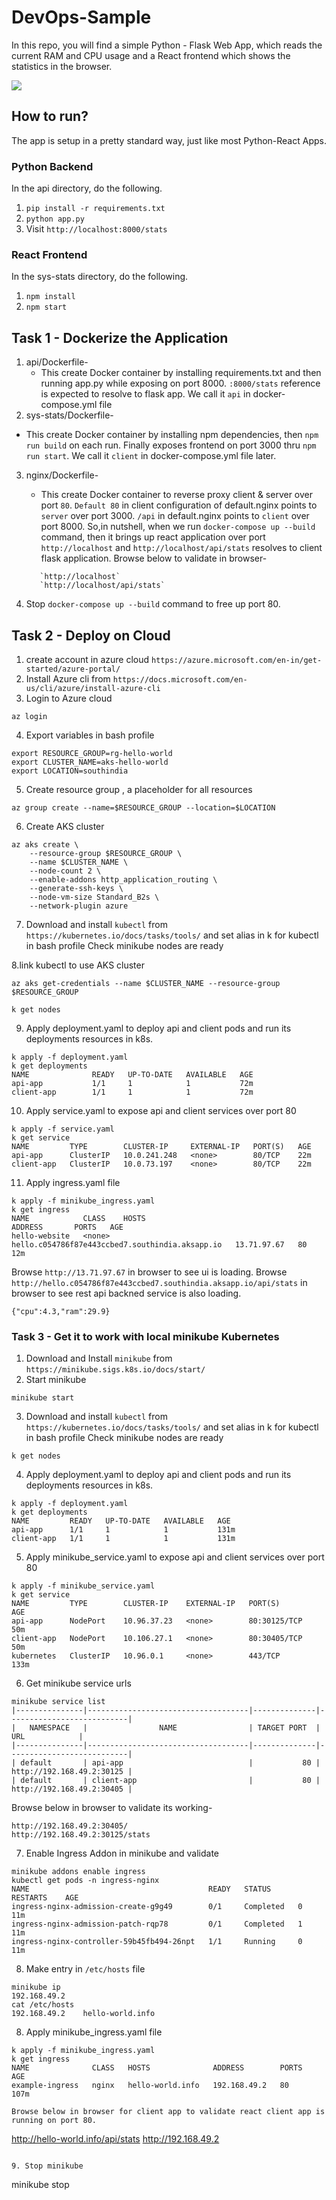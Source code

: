 # DevOps-Sample

In this repo, you will find a simple Python - Flask Web App, which reads the current RAM and CPU usage and a React frontend which shows the statistics in the browser.

![](./img/readme.jpg)

## How to run?

The app is setup in a pretty standard way, just like most Python-React Apps.

### Python Backend
In the api directory, do the following. 
1. `pip install -r requirements.txt`
2. `python app.py`
3. Visit `http://localhost:8000/stats`


### React Frontend
In the sys-stats directory, do the following.
1. `npm install`
2. `npm start`

## Task 1 - Dockerize the Application

1. api/Dockerfile-
   - This create Docker container by installing requirements.txt and then running app.py while exposing on port 8000. `:8000/stats` reference is expected to resolve to flask app. We call it `api` in docker-compose.yml file
2. sys-stats/Dockerfile-
  - This create Docker container by installing npm dependencies, then `npm run build` on each run. Finally exposes frontend 
    on port 3000 thru `npm run start`. We call it `client` in docker-compose.yml file later.
3. nginx/Dockerfile-
   - This create Docker container to reverse proxy client & server over port `80`. `Default 80` in client configuration of default.nginx points to `server` over port 3000. `/api` in default.nginx points to `client` over port 8000.
   So,in nutshell, when we run `docker-compose up --build` command, then it brings up react application over port `http://localhost` and `http://localhost/api/stats` resolves to client flask application. Browse below to validate in browser-
   ```
      `http://localhost` 
      `http://localhost/api/stats`
   ```

4. Stop `docker-compose up --build` command to free up port 80.

## Task 2 - Deploy on Cloud

1. create account in azure cloud `https://azure.microsoft.com/en-in/get-started/azure-portal/`
2. Install Azure cli from `https://docs.microsoft.com/en-us/cli/azure/install-azure-cli`
3. Login to Azure cloud
```
az login
```
4. Export variables in bash profile
```
export RESOURCE_GROUP=rg-hello-world
export CLUSTER_NAME=aks-hello-world
export LOCATION=southindia
```
5. Create resource group  , a placeholder for all resources
```
az group create --name=$RESOURCE_GROUP --location=$LOCATION
```

6. Create AKS cluster
```
az aks create \
    --resource-group $RESOURCE_GROUP \
    --name $CLUSTER_NAME \
    --node-count 2 \
    --enable-addons http_application_routing \
    --generate-ssh-keys \
    --node-vm-size Standard_B2s \
    --network-plugin azure
   ```
7.  Download and install `kubectl` from `https://kubernetes.io/docs/tasks/tools/` and set alias in k for kubectl in bash profile
Check minikube nodes are ready  

8.link kubectl to use AKS cluster
```
az aks get-credentials --name $CLUSTER_NAME --resource-group $RESOURCE_GROUP
```

```
k get nodes
```

9. Apply deployment.yaml to deploy api and client pods and run its deployments resources in k8s.
```
k apply -f deployment.yaml
k get deployments
NAME              READY   UP-TO-DATE   AVAILABLE   AGE
api-app           1/1     1            1           72m
client-app        1/1     1            1           72m
```
10. Apply service.yaml to expose api and client services over port 80

```
k apply -f service.yaml
k get service
NAME         TYPE        CLUSTER-IP     EXTERNAL-IP   PORT(S)   AGE
api-app      ClusterIP   10.0.241.248   <none>        80/TCP    22m
client-app   ClusterIP   10.0.73.197    <none>        80/TCP    22m
```
11. Apply ingress.yaml file

```
k apply -f minikube_ingress.yaml
k get ingress
NAME            CLASS    HOSTS                                             ADDRESS       PORTS   AGE
hello-website   <none>   hello.c054786f87e443ccbed7.southindia.aksapp.io   13.71.97.67   80      12m
```
Browse `http://13.71.97.67` in browser to see ui is loading.
Browse  `http://hello.c054786f87e443ccbed7.southindia.aksapp.io/api/stats` in browser to see rest api backned service is also loading. 
```
{"cpu":4.3,"ram":29.9}
```

### Task 3 - Get it to work with local minikube Kubernetes

1. Download and Install `minikube` from `https://minikube.sigs.k8s.io/docs/start/`  
2. Start minikube
```
minikube start
```
3. Download and install `kubectl` from `https://kubernetes.io/docs/tasks/tools/` and set alias in k for kubectl in bash profile
Check minikube nodes are ready  

```
k get nodes
```

4. Apply deployment.yaml to deploy api and client pods and run its deployments resources in k8s.
```
k apply -f deployment.yaml
k get deployments
NAME         READY   UP-TO-DATE   AVAILABLE   AGE
api-app      1/1     1            1           131m
client-app   1/1     1            1           131m
```
5. Apply minikube_service.yaml to expose api and client services over port 80

```
k apply -f minikube_service.yaml
k get service
NAME         TYPE        CLUSTER-IP    EXTERNAL-IP   PORT(S)        AGE
api-app      NodePort    10.96.37.23   <none>        80:30125/TCP   50m
client-app   NodePort    10.106.27.1   <none>        80:30405/TCP   50m
kubernetes   ClusterIP   10.96.0.1     <none>        443/TCP        133m
```
6. Get minikube service urls
```
minikube service list
|---------------|------------------------------------|--------------|---------------------------|
|   NAMESPACE   |                NAME                | TARGET PORT  |            URL            |
|---------------|------------------------------------|--------------|---------------------------|
| default       | api-app                            |           80 | http://192.168.49.2:30125 |
| default       | client-app                         |           80 | http://192.168.49.2:30405 |
```
Browse below in browser to validate its working-
```
http://192.168.49.2:30405/
http://192.168.49.2:30125/stats
```

7. Enable Ingress Addon in minikube and validate

```
minikube addons enable ingress
kubectl get pods -n ingress-nginx
NAME                                        READY   STATUS      RESTARTS    AGE
ingress-nginx-admission-create-g9g49        0/1     Completed   0          11m
ingress-nginx-admission-patch-rqp78         0/1     Completed   1          11m
ingress-nginx-controller-59b45fb494-26npt   1/1     Running     0          11m
```
8. Make entry in `/etc/hosts` file
```
minikube ip
192.168.49.2
cat /etc/hosts
192.168.49.2    hello-world.info
```
8. Apply minikube_ingress.yaml file

```
k apply -f minikube_ingress.yaml
k get ingress
NAME              CLASS   HOSTS              ADDRESS        PORTS   AGE
example-ingress   nginx   hello-world.info   192.168.49.2   80      107m

Browse below in browser for client app to validate react client app is running on port 80.
```
http://hello-world.info/api/stats
http://192.168.49.2
```

9. Stop minikube
```
minikube stop
```